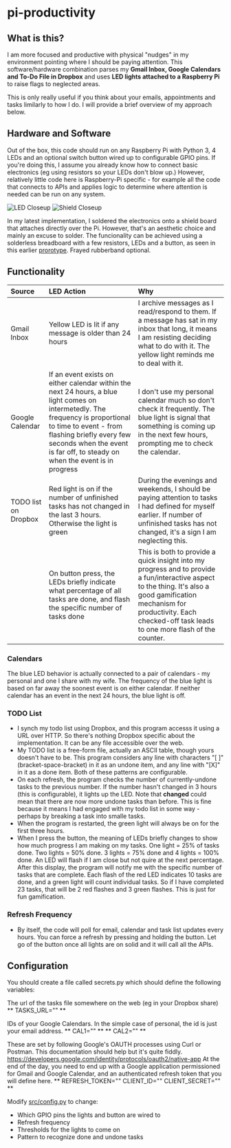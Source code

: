 # pi-productivity





## What is this?
I am more focused and productive with physical "nudges" in my environment pointing where I should be paying attention. This software/hardware combination parses my **Gmail Inbox, Google Calendars and To-Do File in Dropbox** and uses **LED lights attached to a Raspberry Pi** to raise flags to neglected areas.

This is only really useful if you think about your emails, appointments and tasks limilarly to how I do. I will provide a brief overview of my approach below.

## Hardware and Software
Out of the box, this code should run on any Raspberry Pi with Python 3, 4 LEDs and an optional switch button wired up to configurable GPIO pins. If you're doing this, I assume you already know how to connect basic electronics (eg using resistors so your LEDs don't blow up.) However, relatively little code here is Raspberry-Pi specific - for example all the code that connects to APIs and applies logic to determine where attention is needed can be run on any system.

![LED Closeup](pics/led-closeup.png)
![Shield Closeup](pics/shield-closeup.png)

In my latest implementation, I soldered the electronics onto a shield board that attaches directly over the Pi. However, that's an aesthetic choice and mainly an excuse to solder. The funcionality can be achieved using a solderless breadboard with a few resistors, LEDs and a button, as seen in this earlier [prorotype](pics/breadboard-closeup.png). Frayed rubberband optional.



## Functionality

| Source | LED Action | Why |
| :--- | :--- | :--- |
| Gmail Inbox | Yellow LED is lit if any message is older than 24 hours | I archive messages as I read/respond to them. If a message has sat in my inbox that long, it means I am resisting deciding what to do with it. The yellow light reminds me to deal with it.
| Google Calendar | If an event exists on either calendar within the next 24 hours, a blue light comes on intermetedly. The frequency is proportional to time to event - from flashing briefly every few seconds when the event is far off, to steady on when the event is in progress | I don't use my personal calendar much so don't check it frequently. The blue light is signal that something is coming up in the next few hours, prompting me to check the calendar. 
| TODO list on Dropbox | Red light is on if the number of unfinished tasks has not changed in the last 3 hours. Otherwise the light is green | During the evenings and weekends, I should be paying attention to tasks I had defined for myself earlier. If number of unfinished tasks has not changed, it's a sign I am neglecting this.
| | On button press, the LEDs briefly indicate what percentage of all tasks are done, and flash the specific number of tasks done | This is both to provide a quick insight into my progress and to provide a fun/interactive aspect to the thing. It's also a good gamification mechanism for productivity. Each checked-off task leads to one more flash of the counter. 

### Calendars
The blue LED behavior is actually connected to a pair of calendars - my personal and one I share with my wife. The frequency of the blue light is based on far away the soonest event is on either calendar. If neither calendar has an event in the next 24 hours, the blue light is off.

### TODO List
- I synch my todo list using Dropbox, and this program accesss it using a URL over HTTP. So there's nothing Dropbox specific about the implementation. It can be any file accessible over the web.
- My TODO list is a free-form file, actually an ASCII table, though yours doesn't have to be. This program considers any line with characters "[ ]" (bracket-space-bracket) in it as an undone item, and any line with "[X]" in it as a done item.  Both of these patterns are configurable.
- On each refresh, the program checks the number of currently-undone tasks to the previous number. If the number hasn't changed in 3 hours (this is configurable), it lights up the LED. Note that __changed__ could mean that there are now more undone tasks than before. This is fine because it means I had engaged with my todo list in some way - perhaps by breaking a task into smalle tasks.
- When the program is restarted, the green light will always be on for the first three hours.
- When I press the button, the meaning of LEDs briefly changes to show how much progress I am making on my tasks. One light = 25% of tasks done. Two lights = 50% done. 3 lights = 75% done and 4 lights = 100% done. An LED will flash if I am close but not quire at the next percentage. After this display, the program will notify me with the specific number of tasks that are complete. Each flash of the red LED indicates 10 tasks are done, and a green light will count individual tasks. So if I have completed 23 tasks, that will be 2 red flashes and 3 green flashes. This is just for fun gamification.

### Refresh Frequency
- By itself, the code will poll for email, calendar and task list updates every hours. You can force a refresh by pressing and holding the button. Let go of the button once all lights are on solid and it will call all the APIs.

## Configuration
You should create a file called secrets.py which should define the following variables:

The url of the tasks file somewhere on the web (eg in your Dropbox share)
** TASKS_URL="" **

IDs of your Google Calendars. In the simple case of personal, the id is just your email address.
** CAL1="" **
** CAL2="" **

These are set by following Google's OAUTH processes using Curl or Postman.
This documentation should help but it's quite fiddly.
https://developers.google.com/identity/protocols/oauth2/native-app
At the end of the day, you need to end up with a Google application
permissioned for Gmail and Google Calendar, and an authenticated
refresh token that you will define here.
**
REFRESH_TOKEN=""
CLIENT_ID=""
CLIENT_SECRET="" **






Modify [src/config.py](src/config.py) to change:
- Which GPIO pins the lights and button are wired to
- Refresh frequency
- Thresholds for the lights to come on
- Pattern to recognize done and undone tasks


